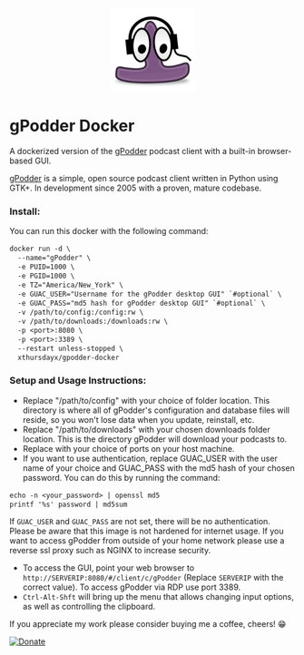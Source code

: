 <p align="center">
    <img src="https://raw.githubusercontent.com/xthursdayx/docker-templates/master/images/gpodder-icon.png" alt="" width="150"/>  
</p>

# gPodder Docker

A dockerized version of the [gPodder](https://gpodder.github.io/) podcast client with a built-in browser-based GUI.

[gPodder](https://gpodder.github.io/) is a simple, open source podcast client written in Python using GTK+. In development since 2005 with a proven, mature codebase.

### Install:

You can run this docker with the following command:

````
docker run -d \
  --name="gPodder" \
  -e PUID=1000 \
  -e PGID=1000 \
  -e TZ="America/New_York" \
  -e GUAC_USER="Username for the gPodder desktop GUI" `#optional` \
  -e GUAC_PASS="md5 hash for gPodder desktop GUI" `#optional` \
  -v /path/to/config:/config:rw \
  -v /path/to/downloads:/downloads:rw \
  -p <port>:8080 \
  -p <port>:3389 \
  --restart unless-stopped \
  xthursdayx/gpodder-docker
 ```` 
  
### Setup and Usage Instructions:

- Replace "/path/to/config" with your choice of folder location. This directory is where all of gPodder's configuration and database files will reside, so you won't lose data when you update, reinstall, etc.
- Replace "/path/to/downloads" with your chosen downloads folder location. This is the directory gPodder will download your podcasts to. 
- Replace <port> with your choice of ports on your host machine.
- If you want to use authentication, replace GUAC_USER with the user name of your choice and GUAC_PASS with the md5 hash of your chosen password. You can do this by running the command: 
```
echo -n <your_password> | openssl md5
printf '%s' password | md5sum
```
If `GUAC_USER` and `GUAC_PASS` are not set, there will be no authentication. Please be aware that this image is not hardened for internet usage. If you want to access gPodder from outside of your home network please use a reverse ssl proxy such as NGINX to increase security.
- To access the GUI, point your web browser to `http://SERVERIP:8080/#/client/c/gPodder` (Replace `SERVERIP` with the correct value). To access gPodder via RDP use port 3389. 
- `Ctrl-Alt-Shft` will bring up the menu that allows changing input options, as well as controlling the clipboard.

If you appreciate my work please consider buying me a coffee, cheers! 😁

<a href="https://www.buymeacoffee.com/xthursdayx"><img src="https://www.paypal.com/en_US/i/btn/btn_donate_SM.gif" alt="Donate" style="width:74px;height:auto;" width="74"></a>
